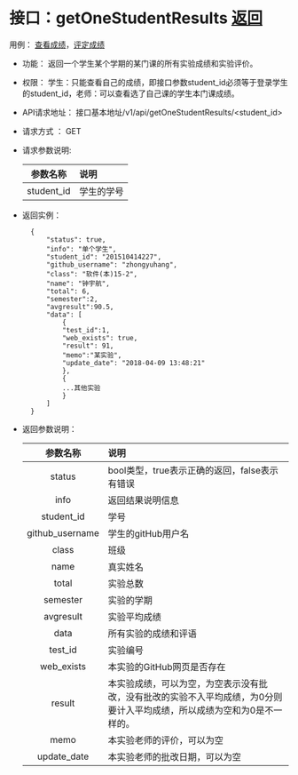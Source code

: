 <!-- markdownlint-disable MD033-->
<!-- 禁止MD033类型的警告 https://www.npmjs.com/package/markdownlint -->

# 接口：getOneStudentResults  [返回](../../README.md)
用例： [查看成绩](../cases/CheckGrade.md)，[评定成绩](../cases/Evaluationscore.md)

- 功能：
    返回一个学生某个学期的某门课的所有实验成绩和实验评价。
    
- 权限：
    学生：只能查看自己的成绩，即接口参数student_id必须等于登录学生的student_id，老师：可以查看选了自己课的学生本门课成绩。
    
- API请求地址： 
    接口基本地址/v1/api/getOneStudentResults/<student_id>

- 请求方式 ：
    GET

- 请求参数说明:        

  |参数名称|说明|
  |:---------:|:--------------------------------------------------------|      
  |student_id|学生的学号|
    
- 返回实例：

        {         
            "status": true,
            "info": "单个学生",    
            "student_id": "201510414227", 
            "github_username": "zhongyuhang", 
            "class": "软件(本)15-2", 
            "name": "钟宇航", 
            "total": 6,
            "semester":2,
            "avgresult":90.5,       
            "data": [
                {
                "test_id":1,
                "web_exists": true, 
                "result": 91, 
                "memo":"某实验",
                "update_date": "2018-04-09 13:48:21"
                }, 
                {
                ...其他实验
                }
            ] 
        }
 
- 返回参数说明：    
 
  |参数名称|说明|
  |:---------:|:--------------------------------------------------------|      
  |status|bool类型，true表示正确的返回，false表示有错误|
  |info|返回结果说明信息|
  |student_id|学号|
  |github_username|学生的gitHub用户名|
  |class|班级|
  |name|真实姓名|   
  |total|实验总数|
   |semester|实验的学期|
  |avgresult|实验平均成绩|   
  |data|所有实验的成绩和评语|
  |test_id|实验编号|
  |web_exists|本实验的GitHub网页是否存在|
  |result|本实验成绩，可以为空，为空表示没有批改，没有批改的实验不入平均成绩，为0分则要计入平均成绩，所以成绩为空和为0是不一样的。|
  |memo|本实验老师的评价，可以为空|
  |update_date|本实验老师的批改日期，可以为空|

